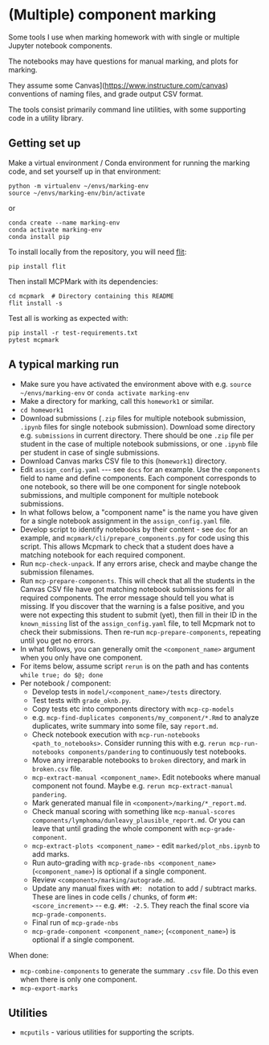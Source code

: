 # (Multiple) component marking

Some tools I use when marking homework with with single or multiple Jupyter
notebook components.

The notebooks may have questions for manual marking, and plots for marking.

They assume some Canvas](https://www.instructure.com/canvas) conventions of
naming files, and grade output CSV format.

The tools consist primarily command line utilities, with some supporting code
in a utility library.

## Getting set up

Make a virtual environment / Conda environment for running the marking code, and set yourself up in that environment:

```
python -m virtualenv ~/envs/marking-env
source ~/envs/marking-env/bin/activate
```

or

```
conda create --name marking-env
conda activate marking-env
conda install pip
```

To install locally from the repository, you will need
[flit](https://pypi.org/project/flit):

```
pip install flit
```

Then install MCPMark with its dependencies:

```
cd mcpmark  # Directory containing this README
flit install -s
```

Test all is working as expected with:

```
pip install -r test-requirements.txt
pytest mcpmark
```

## A typical marking run

*   Make sure you have activated the environment above with e.g. `source
    ~/envs/marking-env` or `conda activate marking-env`
* Make a directory for marking, call this `homework1` or similar.
* `cd homework1`
* Download submissions (`.zip` files for multiple notebook submission, `.ipynb`
  files for single notebook submission). Download some directory e.g.
  `submissions` in current directory. There should be one `.zip` file per student in the case of multiple notebook submissions, or one `.ipynb` file per student in case of single submissions.
* Download Canvas marks CSV file to this (`homework1`) directory.
* Edit `assign_config.yaml` --- see `docs` for an example.   Use the
  `components` field to name and define components.  Each component corresponds
  to one notebook, so there will be one component for single notebook
  submissions, and multiple component for multiple notebook submissions.
* In what follows below, a "component name" is the name you have given for
  a single notebook assignment in the `assign_config.yaml` file.
* Develop script to identify notebooks by their content - see `doc` for an
  example, and `mcpmark/cli/prepare_components.py` for code using this script.
  This allows Mcpmark to check that a student does have a matching notebook for
  each required component.
* Run `mcp-check-unpack`.  If any errors arise, check and maybe change the
  submission filenames.
* Run `mcp-prepare-components`.  This will check that all the students in the
  Canvas CSV file have got matching notebook submissions for all required
  components.  The error message should tell you what is missing.  If you
  discover that the warning is a false positive, and you were not expecting
  this student to submit (yet), then fill in their ID in the `known_missing`
  list of the `assign_config.yaml` file, to tell Mcpmark not to check their
  submissions.  Then re-run `mcp-prepare-components`, repeating until you get
  no errors.
* In what follows, you can generally omit the `<component_name>` argument when
  you only have one component.
* For items below, assume script `rerun` is on the path and has contents
  `while true; do $@; done`
* Per notebook / component:
    * Develop tests in `model/<component_name>/tests` directory.
    * Test tests with `grade_oknb.py`.
    * Copy tests etc into components directory with `mcp-cp-models`
    * e.g. `mcp-find-duplicates components/my_component/*.Rmd` to analyze
      duplicates, write summary into some file, say `report.md`.
    * Check notebook execution with `mcp-run-notebooks <path_to_notebooks>`.
      Consider running this with e.g. `rerun mcp-run-notebooks
      components/pandering` to continuously test notebooks.
    * Move any irreparable notebooks to `broken` directory, and mark in
      `broken.csv` file.
    * `mcp-extract-manual <component_name>`. Edit notebooks where manual
      component not found.  Maybe e.g. `rerun mcp-extract-manual pandering`.
    * Mark generated manual file in `<component>/marking/*_report.md`.
    * Check manual scoring with something like `mcp-manual-scores
      components/lymphoma/dunleavy_plausible_report.md`.  Or you can leave
      that until grading the whole component with `mcp-grade-component`.
    * `mcp-extract-plots <component_name>` - edit `marked/plot_nbs.ipynb` to
      add marks.
    * Run auto-grading with `mcp-grade-nbs <component_name>`
      (`<component_name>`) is optional if a single component.
    * Review `<component>/marking/autograde.md`.
    *   Update any manual fixes with `#M: ` notation to add / subtract marks.
        These are lines in code cells / chunks, of form `#M:
        <score_increment>` -- e.g. `#M: -2.5`.  They reach the final score via
        `mcp-grade-components`.
    * Final run of `mcp-grade-nbs`
    * `mcp-grade-component <component_name>`; (`<component_name>`) is optional
      if a single component.

When done:

* `mcp-combine-components` to generate the summary `.csv` file.  Do this even
  when there is only one component.
* `mcp-export-marks`

## Utilities

* `mcputils` - various utilities for supporting the scripts.
